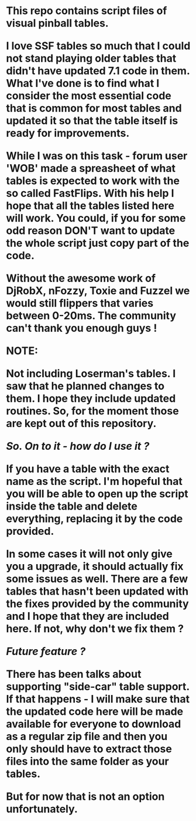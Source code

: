 <h1>This repo contains script files of visual pinball tables.

I love SSF tables so much that I could not stand playing older tables
that didn't have updated 7.1 code in them. What I've done is to find
what I consider the most essential code that is common for most tables
and updated it so that the table itself is ready for improvements.

While I was on this task - forum user 'WOB' made a spreasheet of what
tables is expected to work with the so called FastFlips. With his
help I hope that all the tables listed here will work. You could, if
you for some odd reason DON'T want to update the whole script just
copy part of the code.

Without the awesome work of DjRobX, nFozzy, Toxie and Fuzzel we would
still flippers that varies between 0-20ms. The community can't thank
you enough guys !

**NOTE**:

Not including Loserman's tables. I saw that he planned changes to them.
I hope they include updated routines. So, for the moment those are
kept out of this repository.

_So. On to it - how do I use it ?_

If you have a table with the exact name as the script. I'm hopeful
that you will be able to open up the script inside the table and delete
everything, replacing it by the code provided.

In some cases it will not only give you a upgrade, it should actually
fix some issues as well. There are a few tables that hasn't been updated
with the fixes provided by the community and I hope that they are included
here. If not, why don't we fix them ?

_Future feature ?_

There has been talks about supporting "side-car" table support. If that
happens - I will make sure that the updated code here will be made available
for everyone to download as a regular zip file and then you only should
  have to extract those files into the same folder as your tables.

  But for now that is not an option unfortunately.

